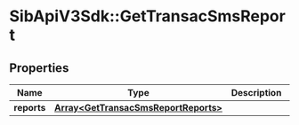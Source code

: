 # SibApiV3Sdk::GetTransacSmsReport

## Properties
Name | Type | Description | Notes
------------ | ------------- | ------------- | -------------
**reports** | [**Array&lt;GetTransacSmsReportReports&gt;**](GetTransacSmsReportReports.md) |  | [optional] 


